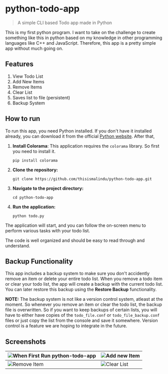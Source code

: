 # python-todo-app

> A simple CLI based Todo app made in Python

This is my first python program. I want to take on the challenge to create something like this in python based on my knowledge in other programming languages like C++ and JavaScript.
Therefore, this app is a pretty simple app without much going on.

## Features

1. View Todo List
2. Add New Items
3. Remove Items
4. Clear List
5. Saves list to file (persistent)
6. Backup System

## How to run

To run this app, you need Python installed. If you don't have it installed already, you can download it from the official [Python website](https://www.python.org/downloads/).
After that,

1. **Install Colorama**:
   This application requires the `colorama` library. So first you need to install it.
   ```
   pip install colorama
   ```
2. **Clone the repository:**

   ```
   git clone https://github.com/thisismalindu/python-todo-app.git
   ```

3. **Navigate to the project directory:**

   ```
   cd python-todo-app
   ```

4. **Run the application:**
   ```
   python todo.py
   ```

The application will start, and you can follow the on-screen menu to perform various tasks with your todo list.

The code is well organized and should be easy to read through and understand.

## Backup Functionality

This app includes a backup system to make sure you don't accidently remove an item or delete your entire todo list. When you remove a todo item or clear your todo list, the app will create a backup with the current todo list. You can later restore this backup using the **Restore Backup** functionality.

**NOTE:** The backup system is not like a version control system, atleast at the moment. So whenever you remove an item or clear the todo list, the backup file is overwritten. So if you want to keep backups of certain lists, you will have to either have copies of the `todo_file.conf` or `todo_file_backup.conf` files or just copy the list from the console and save it somewhere. Version control is a feature we are hoping to integrate in the future.

## Screenshots
| ![When First Run python-todo-app](https://github.com/thisismalindu/python-todo-app/assets/39488765/4c9c38e4-261f-42f4-bc82-ae459eb417ea) | ![Add new Item](https://github.com/thisismalindu/python-todo-app/assets/39488765/2b3a63a2-505d-4131-ac47-b29656ff7af3) |
| --- | --- |
| ![Remove Item](https://github.com/thisismalindu/python-todo-app/assets/39488765/5407f6be-f968-4947-8cb1-5c3dc83bb344) | ![Clear List](https://github.com/thisismalindu/python-todo-app/assets/39488765/ad416e2c-7151-41f0-9429-2bc3bd13ddf6) |
